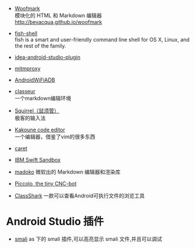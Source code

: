 
* [Woofmark](http://bevacqua.github.io/woofmark)   
  模块化的 HTML 和 Markdown 编辑器   
  http://bevacqua.github.io/woofmark

* [fish-shell](http://fishshell.com/)    
  fish is a smart and user-friendly command line
shell for OS X, Linux, and the rest of the family.

* [idea-android-studio-plugin](https://github.com/Haehnchen/idea-android-studio-plugin)

* [mitmproxy](https://mitmproxy.org/)
* [AndroidWiFiADB](https://github.com/pedrovgs/AndroidWiFiADB) 
* [classeur](http://classeur.io/)    
一个markdown编辑环境
* [Squirrel（鼠须管）](http://forrestchang.github.io/2015/10/31/squirrel-recommended/)    
极客的输入法

* [Kakoune code editor](http://kakoune.org/)    
 一个编辑器，借鉴了vim的很多东西

* [caret](http://caret.io/)

* [IBM Swift Sandbox](http://swiftlang.ng.bluemix.net/#/repl)
* [madoko](https://www.madoko.net/)
  微软出的 Markdown 编辑器和渲染库

* [Piccolo, the tiny CNC-bot](http://www.piccolo.cc/)
* [ClassShark](https://github.com/google/android-classyshark)
一款可以查看Android可执行文件的浏览工具


# Android Studio 插件

* [smali](https://github.com/JesusFreke/smali/wiki)
as 下的 smali 插件,可以高亮显示 smali 文件,并且可以调试

